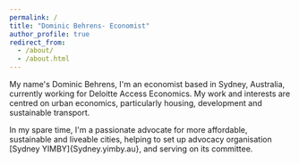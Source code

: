 ```yaml
---
permalink: /
title: "Dominic Behrens- Economist"
author_profile: true
redirect_from: 
  - /about/
  - /about.html
---
```


My name's Dominic Behrens, I'm an economist based in Sydney, Australia, currently working for Deloitte Access Economics. My work and interests are centred on urban economics, particularly housing, development and sustainable transport. 

In my spare time, I'm a passionate advocate for more affordable, sustainable and liveable cities, helping to set up advocacy organisation [Sydney YIMBY]{Sydney.yimby.au}, and serving on its committee.
